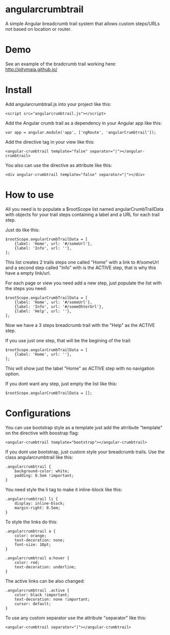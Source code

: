 # angularcrumbtrail
A simple Angular breadcrumb trail system that allows custom steps/URLs not based on location or router.

# Demo
See an example of the bradcrumb trail working here: http://pitymaia.github.io/

# Install
Add angularcrumbtrail.js into your project like this:

    <script src="angularcrumbtrail.js"></script>

Add the Angular crumb trail as a dependency in your Angular app like this:

    var app = angular.module('app', ['ngRoute', 'angularCrumbtrail']);

Add the directive tag in your view like this:

    <angular-crumbtrail template="false" separator="|"></angular-crumbtrail>

You also can use the directive as attribute like this:

    <div angular-crumbtrail template="false" separator="|"></div>

# How to use
All you need is to populate a $rootScope list named angularCrumbTrailData with objects for your trail steps containing a label and a URL for each trail step.

Just do like this:

    $rootScope.angularCrumbTrailData = [
        {label: 'Home', url: '#/someUrl'},
        {label: 'Info', url: ''},
    ];

This list creates 2 trails steps one called "Home" with a link to #/someUrl and a second step called "Info" with is the ACTIVE step, that is why this have a empty link/url.

For each page or view you need add a new step, just populate the list with the steps you need:

    $rootScope.angularCrumbTrailData = [
        {label: 'Home', url: '#/someUrl'},
        {label: 'Info', url: '#/someOhterUrl'},
        {label: 'Help', url: ''},
    ];

Now we have a 3 steps breadcrumb trail with the "Help" as the ACTIVE step.

If you use just one step, that will be the begining of the trail:

    $rootScope.angularCrumbTrailData = [
        {label: 'Home', url: ''},
    ];

This will show just the label "Home" as ACTIVE step with no navigation option.

If you dont want any step, just empty the list like this:

    $rootScope.angularCrumbTrailData = [];

# Configurations

You can use bootstrap style as a template just add the atrribute "template" on the directive with boostrap flag:

    <angular-crumbtrail template="bootstrap"></angular-crumbtrail>

If you dont use bootstrap, just custom style your breadcrumb trails. Use the class angularcrumbtrail like this:

    .angularcrumbtrail {
        background-color: white;
        padding: 0.5em !important;
    }

You need style the li tag to make it inline-block like this:

    .angularcrumbtrail li {
        display: inline-block;
        margin-right: 0.5em;
    }

To style the links do this:

    .angularcrumbtrail a {
        color: orange;
        text-decoration: none;
        font-size: 10pt;
    }

    .angularcrumbtrail a:hover {
        color: red;
        text-decoration: underline;
    }

The active links can be also changed:

    .angularcrumbtrail .active {
        color: black !important;
        text-decoration: none !important;
        cursor: default;
    }

To use any custom separator use the attribute "separator" like this:

    <angular-crumbtrail separator="|"></angular-crumbtrail>

